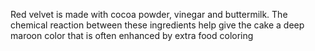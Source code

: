 Red velvet is made with cocoa powder, vinegar and buttermilk. The chemical reaction between these ingredients help give the cake a deep maroon color that is often enhanced by extra food coloring